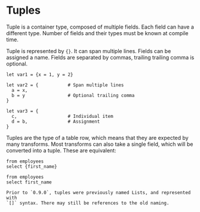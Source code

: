 # Tuples

Tuple is a container type, composed of multiple fields. Each field can have a
different type. Number of fields and their types must be known at compile time.

Tuple is represented by `{}`. It can span multiple lines. Fields can be assigned
a name. Fields are separated by commas, trailing trailing comma is optional.

```prql no-eval
let var1 = {x = 1, y = 2}

let var2 = {           # Span multiple lines
  a = x,
  b = y                # Optional trailing comma
}

let var3 = {
  c,                   # Individual item
  d = b,               # Assignment
}
```

Tuples are the type of a table row, which means that they are expected by many
transforms. Most transforms can also take a single field, which will be
converted into a tuple. These are equivalent:

```prql
from employees
select {first_name}
```

```prql
from employees
select first_name
```

```admonish note
Prior to `0.9.0`, tuples were previously named Lists, and represented with
`[]` syntax. There may still be references to the old naming.
```
